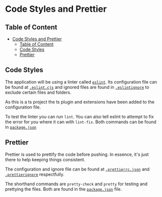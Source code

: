 # Code Styles and Prettier

## Table of Content

<!-- TOC -->
* [Code Styles and Prettier](#code-styles-and-prettier)
  * [Table of Content](#table-of-content)
  * [Code Styles](#code-styles)
  * [Prettier](#prettier)
<!-- TOC -->

## Code Styles

The application will be using a linter called [`eslint`](https://eslint.org/). Its configuration file can be found
at [`.eslint.cjs`](/.eslintrc.cjs) and ignored files are found in [`.eslintignore`](/.eslintignore) to exclude certain
files and folders.

As this is a ts project the ts plugin and extensions have been added to the configuration file.

To test the linter you can run `lint`. You can also tell eslint to attempt to fix the error for you where it can
with `lint-fix`. Both commands can be found in [`package.json`](/package.json)

## Prettier

Prettier is used to prettify the code before pushing. In essence, it's just there to help keeping things consistent.

The configuration and ignore file can be found at [`.prettierrc.json`](/.prettierrc.json)
and [`.prettierignore`](/.prettierignore) respectfully.

The shorthand commands are `pretty-check` and `pretty` for testing and prettying the files. Both are found in
the [`package.json`](/package.json) file.